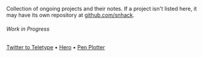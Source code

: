 Collection of ongoing projects and their notes.  If a project isn't listed here, it may have its own repository at [github.com/snhack](https://github.com/snhack/snhack.github.com/wiki/_new).

###### Work in Progress

[Twitter to Teletype](Twitter-to-Teletype) • [Hero](Hero) • [Pen Plotter](Pen-plotter)
